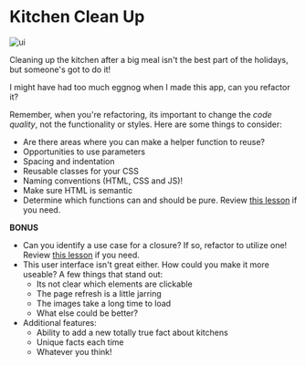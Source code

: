 # Kitchen Clean Up

![ui](https://github.com/turingschool-examples/kitchen-clean-up/blob/main/images/user-interface.jpg)

Cleaning up the kitchen after a big meal isn't the best part of the holidays, but someone's got to do it!

I might have had too much eggnog when I made this app, can you refactor it? 

Remember, when you're refactoring, its important to change the _code quality_, not the functionality or styles. Here are some things to consider:
* Are there areas where you can make a helper function to reuse? 
* Opportunities to use parameters
* Spacing and indentation
* Reusable classes for your CSS
* Naming conventions (HTML, CSS and JS)!
* Make sure HTML is semantic
* Determine which functions can and should be pure. Review [this lesson](https://frontend.turing.edu/lessons/module-1/js-pure-functions.html) if you need.


**BONUS**
* Can you identify a use case for a closure? If so, refactor to utilize one! Review [this lesson](https://frontend.turing.edu/lessons/module-2/closures.html) if you need. 
* This user interface isn't great either. How could you make it more useable? A few things that stand out: 
  * Its not clear which elements are clickable
  * The page refresh is a little jarring
  * The images take a long time to load
  * What else could be better?
* Additional features:
  * Ability to add a new totally true fact about kitchens
  * Unique facts each time 
  * Whatever you think!    
